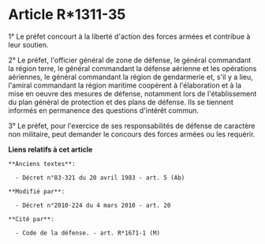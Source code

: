 # Article R*1311-35

1° Le préfet concourt à la liberté d'action des forces armées et contribue à leur soutien.

2° Le préfet, l'officier général de zone de défense, le général commandant la région terre, le général commandant la défense
aérienne et les opérations aériennes, le général commandant la région de gendarmerie et, s'il y a lieu, l'amiral commandant
la région maritime coopèrent à l'élaboration et à la mise en oeuvre des mesures de défense, notamment lors de l'établissement
du plan général de protection et des plans de défense. Ils se tiennent informés en permanence des questions d'intérêt commun.

3° Le préfet, pour l'exercice de ses responsabilités de défense de caractère non militaire, peut demander le concours des
forces armées ou les requérir.

**Liens relatifs à cet article**

	**Anciens textes**:

	  - Décret n°83-321 du 20 avril 1983 - art. 5 (Ab)

	**Modifié par**:

	  - Décret n°2010-224 du 4 mars 2010 - art. 20

	**Cité par**:

	  - Code de la défense. - art. R*1671-1 (M)
